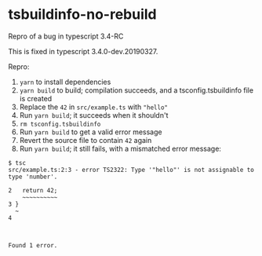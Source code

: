 # tsbuildinfo-no-rebuild
Repro of a bug in typescript 3.4-RC

This is fixed in typescript 3.4.0-dev.20190327.

Repro:
1. `yarn` to install dependencies
2. `yarn build` to build; compilation succeeds, and a tsconfig.tsbuildinfo file is created
3. Replace the `42` in `src/example.ts` with `"hello"`
4. Run `yarn build`; it succeeds when it shouldn't
5. `rm tsconfig.tsbuildinfo`
6. Run `yarn build` to get a valid error message
7. Revert the source file to contain `42` again
8. Run `yarn build`; it still fails, with a mismatched error message:

```
$ tsc
src/example.ts:2:3 - error TS2322: Type '"hello"' is not assignable to type 'number'.

2   return 42;
    ~~~~~~~~~~
3 }
  ~
4



Found 1 error.
```
